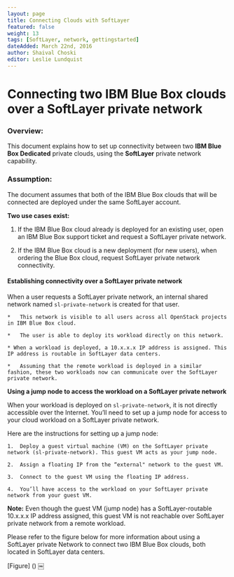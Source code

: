 ```yaml
---
layout: page
title: Connecting Clouds with SoftLayer
featured: false
weight: 13
tags: [SoftLayer, network, gettingstarted]
dateAdded: March 22nd, 2016
author: Shaival Choski
editor: Leslie Lundquist
---
```


# Connecting two IBM Blue Box clouds over a SoftLayer private network 

### Overview: 

This document explains how to set up connectivity between two **IBM Blue Box Dedicated** private clouds, using the **SoftLayer** private network capability. 

### Assumption: 

The document assumes that both of the IBM Blue Box clouds that will be connected are deployed under the same SoftLayer account.

**Two use cases exist:** 

1. If the IBM Blue Box cloud already is deployed for an existing user, open an IBM Blue Box support ticket and request a SoftLayer private network.

2. If the IBM Blue Box cloud is a new deployment (for new users), when ordering the  Blue Box cloud, request SoftLayer private network connectivity.

#### Establishing connectivity over a SoftLayer private network

When a user requests a SoftLayer private network, an internal shared network named `sl-private-network` is created for that user.

	*	This network is visible to all users across all OpenStack projects in IBM Blue Box cloud.
	
	*	The user is able to deploy its workload directly on this network.
	
	* When a workload is deployed, a 10.x.x.x IP address is assigned. This IP address is routable in SoftLayer data centers. 
	
	*	Assuming that the remote workload is deployed in a similar fashion, these two workloads now can communicate over the SoftLayer private network. 
	
**Using a jump node to access the workload on a SoftLayer private network**

When your workload is deployed on `sl-private-network`, it is not directly accessible over the Internet. You’ll need to set up a jump node for access to your cloud workload on a SoftLayer private network.

Here are the instructions for setting up a jump node: 

	1.	Deploy a guest virtual machine (VM) on the SoftLayer private network (sl-private-network). This guest VM acts as your jump node.
	
	2.	Assign a floating IP from the “external" network to the guest VM.
	
	3.	Connect to the guest VM using the floating IP address.
	
	4.	You’ll have access to the workload on your SoftLayer private network from your guest VM.
	
**Note:** Even though the guest VM (jump node) has a SoftLayer-routable 10.x.x.x IP address assigned, this guest VM is not reachable over SoftLayer private network from a remote workload.

Please refer to the figure below for more information about using a SoftLayer private Network to connect two IBM Blue Box clouds, both located in SoftLayer data centers.

[Figure] ()
￼ 
